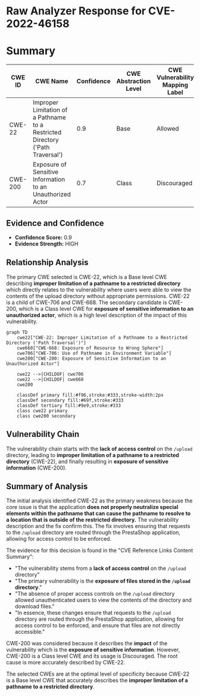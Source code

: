 # Raw Analyzer Response for CVE-2022-46158

# Summary
| CWE ID | CWE Name | Confidence | CWE Abstraction Level | CWE Vulnerability Mapping Label | CWE-Vulnerability Mapping Notes |
|---|---|---|---|---|---|
| CWE-22 | Improper Limitation of a Pathname to a Restricted Directory ('Path Traversal') | 0.9 | Base | Allowed | Primary CWE |
| CWE-200 | Exposure of Sensitive Information to an Unauthorized Actor | 0.7 | Class | Discouraged | Secondary Candidate |

## Evidence and Confidence

*   **Confidence Score:** 0.9
*   **Evidence Strength:** HIGH

## Relationship Analysis
The primary CWE selected is CWE-22, which is a Base level CWE describing **improper limitation of a pathname to a restricted directory** which directly relates to the vulnerability where users were able to view the contents of the upload directory without appropriate permissions. CWE-22 is a child of CWE-706 and CWE-668. The secondary candidate is CWE-200, which is a Class level CWE for **exposure of sensitive information to an unauthorized actor**, which is a high level description of the impact of this vulnerability.

```mermaid
graph TD
    cwe22["CWE-22: Improper Limitation of a Pathname to a Restricted Directory ('Path Traversal')"]
    cwe668["CWE-668: Exposure of Resource to Wrong Sphere"]
    cwe706["CWE-706: Use of Pathname in Environment Variable"]
    cwe200["CWE-200: Exposure of Sensitive Information to an Unauthorized Actor"]
    
    cwe22 -->|CHILDOF| cwe706
    cwe22 -->|CHILDOF| cwe668
    cwe200
    
    classDef primary fill:#f96,stroke:#333,stroke-width:2px
    classDef secondary fill:#69f,stroke:#333
    classDef tertiary fill:#9e9,stroke:#333
    class cwe22 primary
    class cwe200 secondary
```

## Vulnerability Chain
The vulnerability chain starts with the **lack of access control** on the `/upload` directory, leading to **improper limitation of a pathname to a restricted directory** (CWE-22), and finally resulting in **exposure of sensitive information** (CWE-200).

## Summary of Analysis
The initial analysis identified CWE-22 as the primary weakness because the core issue is that the application **does not properly neutralize special elements within the pathname that can cause the pathname to resolve to a location that is outside of the restricted directory.** The vulnerability description and the fix confirm this. The fix involves ensuring that requests to the `/upload` directory are routed through the PrestaShop application, allowing for access control to be enforced.

The evidence for this decision is found in the "CVE Reference Links Content Summary":
*   "The vulnerability stems from a **lack of access control** on the `/upload` directory"
*   "The primary vulnerability is the **exposure of files stored in the `/upload` directory**."
*   "The absence of proper access controls on the `/upload` directory allowed unauthenticated users to view the contents of the directory and download files."
*   "In essence, these changes ensure that requests to the `/upload` directory are routed through the PrestaShop application, allowing for access control to be enforced, and ensure that files are not directly accessible."

CWE-200 was considered because it describes the **impact** of the vulnerability which is the **exposure of sensitive information**. However, CWE-200 is a Class level CWE and its usage is Discouraged. The root cause is more accurately described by CWE-22.

The selected CWEs are at the optimal level of specificity because CWE-22 is a Base level CWE that accurately describes the **improper limitation of a pathname to a restricted directory**.